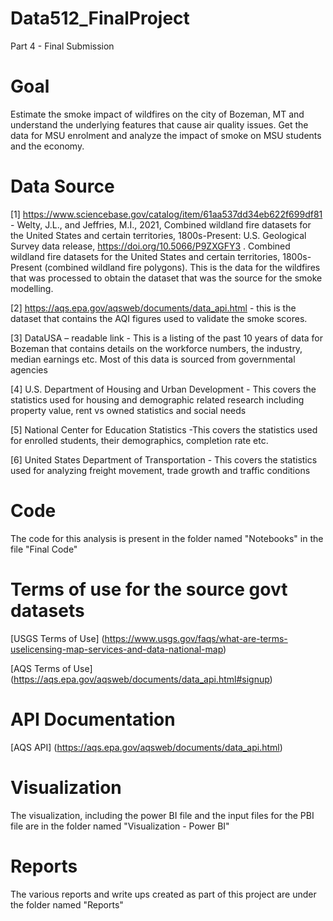 # Data512_FinalProject
Part 4 - Final Submission

# Goal

Estimate the smoke impact of wildfires on the city of Bozeman, MT and understand the underlying features that cause air quality issues. Get the data for MSU enrolment and analyze the impact of smoke on MSU students and the economy. 

# Data Source

[1] https://www.sciencebase.gov/catalog/item/61aa537dd34eb622f699df81 - Welty, J.L., and Jeffries, M.I., 2021, Combined wildland fire datasets for the United States and certain territories, 1800s-Present: U.S. Geological Survey data release, https://doi.org/10.5066/P9ZXGFY3 . Combined wildland fire datasets for the United States and certain territories, 1800s-Present (combined wildland fire polygons). This is the data for the wildfires that was processed to obtain the dataset that was the source for the smoke modelling. 

[2] https://aqs.epa.gov/aqsweb/documents/data_api.html - this is the dataset that contains the AQI figures used to validate the smoke scores. 

[3] DataUSA – readable link - This is a listing of the past 10 years of data for Bozeman that contains details on the workforce numbers, the industry, median earnings etc. Most of this data is sourced from governmental agencies

[4] U.S. Department of Housing and Urban Development - This covers the statistics used for housing and demographic related research including property value, rent vs owned statistics and social needs

[5] National Center for Education Statistics -This covers the statistics used for enrolled students, their demographics, completion rate etc. 

[6] United States Department of Transportation - This covers the statistics used for analyzing freight movement, trade growth and traffic conditions

# Code
The code for this analysis is present in the folder named "Notebooks" in the file "Final Code"

# Terms of use for the source govt datasets

[USGS Terms of Use] (https://www.usgs.gov/faqs/what-are-terms-uselicensing-map-services-and-data-national-map)

[AQS Terms of Use] (https://aqs.epa.gov/aqsweb/documents/data_api.html#signup)

# API Documentation
[AQS API] (https://aqs.epa.gov/aqsweb/documents/data_api.html)

# Visualization
The visualization, including the power BI file and the input files for the PBI file are in the folder named "Visualization - Power BI"

# Reports
The various reports and write ups created as part of this project are under the folder named "Reports"


